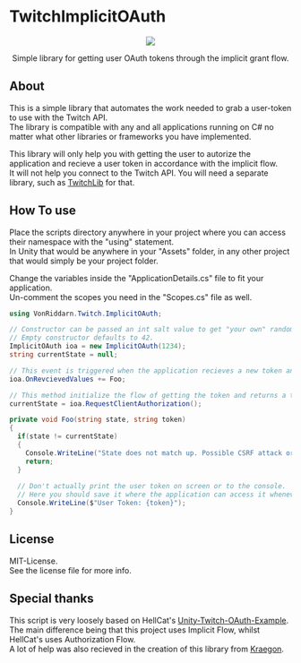 # TwitchImplicitOAuth

<p align="center">
  <img src="https://i.imgur.com/8IqzYgF.png"/>
</p>
<p align="center">Simple library for getting user OAuth tokens through the implicit grant flow.</p>

## About

This is a simple  library that automates the work needed to grab a user-token to use with the Twitch API.<br/>
The library is compatible with any and all applications running on C# no matter what other libraries or frameworks you have implemented.

This library will only help you with getting the user to autorize the application and recieve a user token in accordance with the implicit flow.<br/>
It will not help you connect to the Twitch API. You will need a separate library, such as [TwitchLib](https://github.com/TwitchLib/TwitchLib) for that.

## How To use

Place the scripts directory anywhere in your project where you can access their namespace with the "using" statement.<br/>
In Unity that would be anywhere in your "Assets" folder, in any other project that would simply be your project folder.

Change the variables inside the "ApplicationDetails.cs" file to fit your application.<br/>
Un-comment the scopes you need in the "Scopes.cs" file as well.
```C#
using VonRiddarn.Twitch.ImplicitOAuth;

// Constructor can be passed an int salt value to get "your own" random randomness.
// Empty constructor defaults to 42.
ImplicitOAuth ioa = new ImplicitOAuth(1234);
string currentState = null;

// This event is triggered when the application recieves a new token and state from the "RequestClientAuthorization" method.
ioa.OnRevcievedValues += Foo;

// This method initialize the flow of getting the token and returns a temporary random state that we will use to check authenticity.
currentState = ioa.RequestClientAuthorization();

private void Foo(string state, string token)
{
  if(state != currentState)
  {
    Console.WriteLine("State does not match up. Possible CSRF attack or other error.");
    return;
  }
  
  // Don't actually print the user token on screen or to the console.
  // Here you should save it where the application can access it whenever it wants to, such as in appdata.
  Console.WriteLine($"User Token: {token}");
}
```

## License

MIT-License.<br/>
See the license file for more info.

## Special thanks

This script is very loosely based on HellCat's [Unity-Twitch-OAuth-Example](https://github.com/TheHellcat/Unity-Twitch-OAuth-Example).<br/>
The main difference being that this project uses Implicit Flow, whilst HellCat's uses Authorization Flow.<br/>
A lot of help was also recieved in the creation of this library from [Kraegon](https://github.com/Kraegon/TwitchOauthTest).
